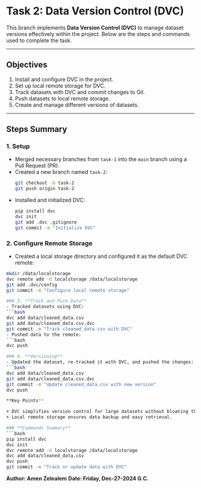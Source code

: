 # Task 2: Data Version Control (DVC)

This branch implements **Data Version Control (DVC)** to manage dataset versions effectively within the project. Below are the steps and commands used to complete the task.

---

## Objectives

1. Install and configure DVC in the project.
2. Set up local remote storage for DVC.
3. Track datasets with DVC and commit changes to Git.
4. Push datasets to local remote storage.
5. Create and manage different versions of datasets.

---

## Steps Summary

### 1. **Setup**
- Merged necessary branches from `task-1` into the `main` branch using a Pull Request (PR).
- Created a new branch named `task-2`:
  ```bash
  git checkout -b task-2
  git push origin task-2
- Installed and initialized DVC:
  ```bash
  pip install dvc
  dvc init
  git add .dvc .gitignore
  git commit -m "Initialize DVC"

### 2. **Configure Remote Storage**
 - Created a local storage directory and configured it as the default DVC remote:
  ```bash
  mkdir /data/localstorage
  dvc remote add -d localstorage /data/localstorage
  git add .dvc/config
  git commit -m "Configure local remote storage"

### 3. **Track and Push Data**
- Tracked datasets using DVC:
  ```bash
  dvc add data/cleaned_data.csv
  git add data/cleaned_data.csv.dvc
  git commit -m "Track cleaned_data.csv with DVC"
- Pushed data to the remote:
  ```bash
  dvc push

### 4. **Versioning**  
- Updated the dataset, re-tracked it with DVC, and pushed the changes:
  ```bash
  dvc add data/cleaned_data.csv
  git add data/cleaned_data.csv.dvc
  git commit -m "Update cleaned_data.csv with new version"
  dvc push

**Key Points**

+ DVC simplifies version control for large datasets without bloating the Git repository.
+ Local remote storage ensures data backup and easy retrieval.

### **Commands Summary**
  ```bash
  pip install dvc
  dvc init
  dvc remote add -d localstorage /data/localstorage
  dvc add data/cleaned_data.csv
  dvc push
  git commit -m "Track or update data with DVC"
  ```
**Author: Amen Zelealem**
**Date: Friday, Dec-27-2024 G.C.**